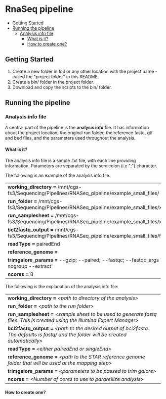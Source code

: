 RnaSeq pipeline
================

-   [Getting Started](#getting-started)
-   [Running the pipeline](#running-the-pipeline)
    -   [Analysis info file](#analysis-info-file)
        -   [What is it?](#what-is-it)
        -   [How to create one?](#how-to-create-one)

Getting Started
---------------

1.  Create a new folder in fs3 or any other location with the project name - called the "project folder" in this README.
2.  Create a bin/ folder in the project folder.
3.  Download and copy the scripts to the bin/ folder.

Running the pipeline
--------------------

### Analysis info file

A central part of the pipeline is the **analysis info** file. It has information about the project location, the original run folder, the reference fasta, gtf and bed files, and the parameters used throughout the analysis.

#### What is it?

The analysis info file is a simple .txt file, with each line providing information. Parameters are separated by the semicolon (i.e ";") character.

The following is an example of the analysis info file:

|                                                                                                         |
|:--------------------------------------------------------------------------------------------------------|
| **working\_directory =** /mnt/cgs-fs3/Sequencing/Pipelines/RNASeq\_pipeline/example\_small\_files/      |
| **run\_folder =** /mnt/cgs-fs3/Sequencing/Pipelines/RNASeq\_pipeline/example\_small\_files/xxx          |
| **run\_samplesheet =** /mnt/cgs-fs3/Sequencing/Pipelines/RNASeq\_pipeline/example\_small\_files/xxx     |
| **bcl2fastq\_output =** /mnt/cgs-fs3/Sequencing/Pipelines/RNASeq\_pipeline/example\_small\_files/fastq/ |
| **readType =** pairedEnd                                                                                |
| **reference\_genome =**                                                                                 |
| **trimgalore\_params =** --gzip; --paired; --fastqc; --fastqc\_args '--nogroup --extract'               |
| **ncores =** 8                                                                                          |

The following is the explanation of the analysis info file:

|                                                                                                                                                |
|:-----------------------------------------------------------------------------------------------------------------------------------------------|
| **working\_directory =** *&lt;path to directory of the analysis&gt;*                                                                           |
| **run\_folder =** *&lt;path to the run folder&gt;*                                                                                             |
| **run\_samplesheet =** *&lt;sample sheet to be used to generate fastq files. This is created using the Illumina Expert Manager&gt;*            |
| **bcl2fastq\_output =** *&lt;path to the desired output of bcl2fastq. The defaults is fastq/ and the folder will be created automatically&gt;* |
| **readType =** *&lt;either pairedEnd or singleEnd&gt;*                                                                                         |
| **reference\_genome =** *&lt;path to the STAR reference genome folder that will be used at the mapping step&gt;*                               |
| **trimgalore\_params =** *&lt;parameters to be passed to trim galore&gt;*                                                                      |
| **ncores =** *&lt;Number of cores to use to pararellize analysis&gt;*                                                                          |

#### How to create one?
